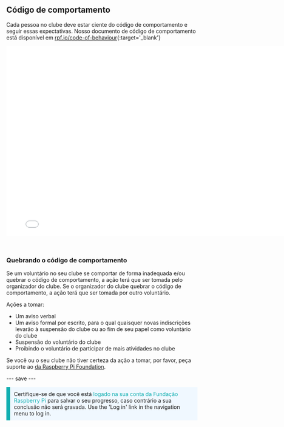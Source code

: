 ## Código de comportamento

Cada pessoa no clube deve estar ciente do código de comportamento e seguir essas expectativas. Nosso documento de código de comportamento está disponível em [rpf.io/code-of-behaviour](http://rpf.io/code-of-behaviour){:target='_blank'}

<embed src="images/Raspberry_Pi_Foundation-safeguarding-code-of-behaviour.pdf" width="790" height="500" 
 type="application/pdf">
  </p> 
  
  <p spaces-before="0">
    <br>
  </p>
<h3 spaces-before="0">
  Quebrando o código de comportamento
</h3>

<p spaces-before="0">
  Se um voluntário no seu clube se comportar de forma inadequada e/ou quebrar o código de comportamento, a ação terá que ser tomada pelo organizador do clube. Se o organizador do clube quebrar o código de comportamento, a ação terá que ser tomada por outro voluntário.
</p>

<p spaces-before="0">
  Ações a tomar:
</p>

<ul>
  <li>
    Um aviso verbal
  </li>
  <li>
    Um aviso formal por escrito, para o qual quaisquer novas indiscrições levarão à suspensão do clube ou ao fim de seu papel como voluntário do clube
  </li>
  <li>
    Suspensão do voluntário do clube
  </li>
  <li>
    Proibindo o voluntário de participar de mais atividades no clube
  </li>
</ul>

<p spaces-before="0">
  Se você ou o seu clube não tiver certeza da ação a tomar, por favor, peça suporte ao <a href="mailto:safeguarding@raspberrypi.org">da Raspberry Pi Foundation</a>.
</p>

<p spaces-before="0">
  --- save ---
</p>

<p style="border-left: solid; border-width:10px; border-color: #0faeb0; background-color: aliceblue; padding: 10px;">
Certifique-se de que você está <span style="color: #0faeb0">logado na sua conta da Fundação Raspberry Pi </span> para salvar o seu progresso, caso contrário a sua conclusão não será gravada. Use the 'Log in' link in the navigation menu to log in.
</p>
